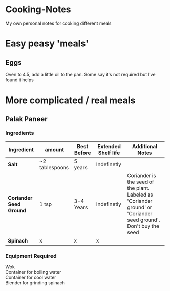 <script src="https://code.jquery.com/jquery-3.5.1.slim.min.js" type="text/javascript"></script>
<script src="script.js" type="text/javascript"></script>

# Cooking-Notes  
My own personal notes for cooking different meals

# Easy peasy 'meals'  
## Eggs   
Oven to 4.5, add a little oil to the pan.   Some say it's not required but I've found it helps  


# More complicated / real meals  
## Palak Paneer  
### Ingredients  
|**Ingredient**|amount|Best Before|Extended Shelf life|Additional Notes|
|-|-|-|-|-|
|**Salt**|~2 tablespoons|5 years|Indefinetly||
|**Coriander Seed Ground**|1 tsp|3-4 Years|Indefinetly|Coriander is the seed of the plant. Labeled as 'Coriander ground' or 'Coriander seed ground'. Don't buy the seed|
|**Spinach**|x|x|x|

### Equipment Required  
Wok  
Container for boiling water  
Container for cool water  
Blender for grinding spinach  
